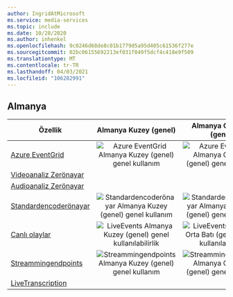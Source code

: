 ```yaml
---
author: IngridAtMicrosoft
ms.service: media-services
ms.topic: include
ms.date: 10/28/2020
ms.author: inhenkel
ms.openlocfilehash: 9c0246d68de8c01b1779d5a95d405c61536f277e
ms.sourcegitcommit: 02bc06155692213ef031f049f5dcf4c418e9f509
ms.translationtype: MT
ms.contentlocale: tr-TR
ms.lasthandoff: 04/03/2021
ms.locfileid: "106282991"
---
```

<!--Feature availability in region-->
## <a name="germany"></a>Almanya

| Özellik | Almanya Kuzey (genel) | Almanya Orta Batı (genel) |
| --- | :---: | :---: |
| [Azure EventGrid](../monitoring/reacting-to-media-services-events.md) |![Azure EventGrid Almanya Kuzey (genel) genel kullanım](../media/azure-clouds-regions/ga.svg) |![Azure EventGrid Almanya Orta Batı (genel) genel kullanım](../media/azure-clouds-regions/ga.svg) |
| [Videoanaliz Zerönayar](../analyze-video-audio-files-concept.md) | | |
| [Audioanaliz Zerönayar](../analyze-video-audio-files-concept.md) | | |
| [Standardencoderönayar](../encode-concept.md) | ![Standardencoderönayar Almanya Kuzey (genel) genel kullanım](../media/azure-clouds-regions/ga.svg) |![Standardencoderönayar Almanya Orta Batı (genel) genel kullanım](../media/azure-clouds-regions/ga.svg) |
| [Canlı olaylar](../stream-live-streaming-concept.md) | ![LiveEvents Almanya Kuzey (genel) genel kullanılabilirlik](../media/azure-clouds-regions/ga.svg) |![LiveEvents Almanya Orta Batı (genel) genel kullanılabilirlik](../media/azure-clouds-regions/ga.svg) |
| [Streammingendpoints](../stream-streaming-endpoint-concept.md) | ![Streammingendpoints Almanya Kuzey (genel) genel kullanım](../media/azure-clouds-regions/ga.svg) |![Streammingendpoints Almanya Orta Batı (genel) genel kullanım](../media/azure-clouds-regions/ga.svg) |
| [LiveTranscription](../live-event-live-transcription-how-to.md) |  | |
